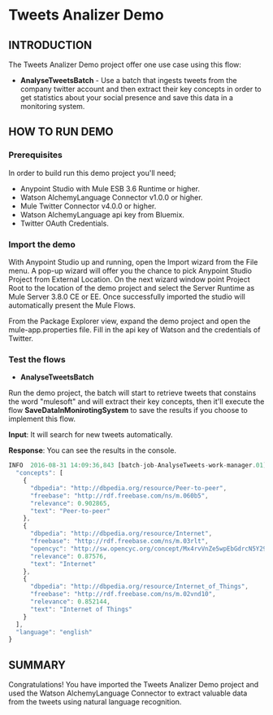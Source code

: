 Tweets Analizer Demo
===========================

INTRODUCTION
------------
The Tweets Analizer Demo project offer one use case using this flow:

* **AnalyseTweetsBatch** - Use a batch that ingests tweets from the company twitter account and then extract their key concepts in order to get statistics about your social presence and save this data in a monitoring system.


HOW TO RUN DEMO
---------------

### Prerequisites
In order to build run this demo project you'll need;

* Anypoint Studio with Mule ESB 3.6 Runtime or higher.
* Watson AlchemyLanguage Connector v1.0.0 or higher.
* Mule Twitter Connector v4.0.0 or higher.
* Watson AlchemyLanguage api key from Bluemix.
* Twitter OAuth Credentials.

### Import the demo

With Anypoint Studio up and running, open the Import wizard from the File menu. A pop-up wizard will offer you the chance to pick Anypoint Studio Project from External Location. On the next wizard window point Project Root to the location of the demo project and select the Server Runtime as Mule Server 3.8.0 CE or EE. Once successfully imported the studio will automatically present the Mule Flows.

From the Package Explorer view, expand the demo project and open the mule-app.properties file. Fill in the api key of Watson and the credentials of Twitter.

### Test the flows

- **AnalyseTweetsBatch**

Run the demo project, the batch will start to retrieve tweets that constains the word "mulesoft" and will extract their key concepts, then it'll execute the flow **SaveDataInMonirotingSystem** to save the results if you choose to implement this flow. 

**Input**: It will search for new tweets automatically.

**Response**: You can see the results in the console.

```javascript
INFO  2016-08-31 14:09:36,843 [batch-job-AnalyseTweets-work-manager.01] org.mule.api.processor.LoggerMessageProcessor: {
  "concepts": [
    {
      "dbpedia": "http://dbpedia.org/resource/Peer-to-peer",
      "freebase": "http://rdf.freebase.com/ns/m.060b5",
      "relevance": 0.902865,
      "text": "Peer-to-peer"
    },
    {
      "dbpedia": "http://dbpedia.org/resource/Internet",
      "freebase": "http://rdf.freebase.com/ns/m.03rlt",
      "opencyc": "http://sw.opencyc.org/concept/Mx4rvVnZe5wpEbGdrcN5Y29ycA",
      "relevance": 0.87576,
      "text": "Internet"
    },
    {
      "dbpedia": "http://dbpedia.org/resource/Internet_of_Things",
      "freebase": "http://rdf.freebase.com/ns/m.02vnd10",
      "relevance": 0.852144,
      "text": "Internet of Things"
    }
  ],
  "language": "english"
}
```

SUMMARY
-------

Congratulations! You have imported the Tweets Analizer Demo project and used the Watson AlchemyLanguage Connector to extract valuable data from the tweets using natural language recognition. 
